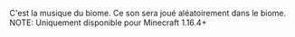 C'est la musique du biome. Ce son sera joué aléatoirement dans le biome.
NOTE: Uniquement disponible pour Minecraft 1.16.4+